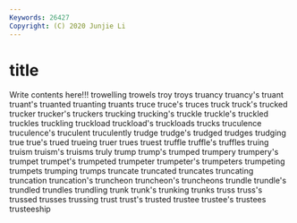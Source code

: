 ```yaml
---
Keywords: 26427
Copyright: (C) 2020 Junjie Li
---
```


# title

Write contents here!!!
trowelling 
trowels 
troy 
troys 
truancy 
truancy's 
truant 
truant's 
truanted
truanting 
truants 
truce 
truce's 
truces 
truck 
truck's 
trucked 
trucker 
trucker's
truckers 
trucking 
trucking's 
truckle 
truckle's 
truckled 
truckles 
truckling 
truckload 
truckload's
truckloads 
trucks 
truculence 
truculence's 
truculent 
truculently 
trudge 
trudge's 
trudged 
trudges
trudging 
true 
true's 
trued 
trueing 
truer 
trues 
truest 
truffle 
truffle's
truffles 
truing 
truism 
truism's 
truisms 
truly 
trump 
trump's 
trumped 
trumpery
trumpery's 
trumpet 
trumpet's 
trumpeted 
trumpeter 
trumpeter's 
trumpeters 
trumpeting 
trumpets 
trumping
trumps 
truncate 
truncated 
truncates 
truncating 
truncation 
truncation's 
truncheon 
truncheon's 
truncheons
trundle 
trundle's 
trundled 
trundles 
trundling 
trunk 
trunk's 
trunking 
trunks 
truss
truss's 
trussed 
trusses 
trussing 
trust 
trust's 
trusted 
trustee 
trustee's 
trustees
trusteeship 
